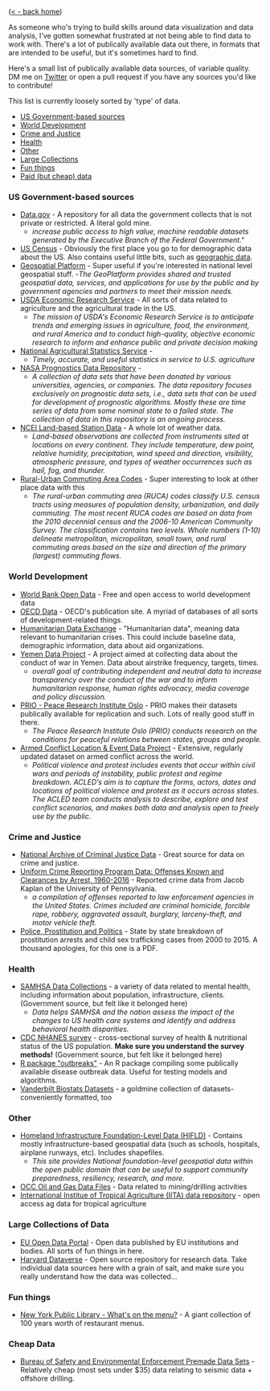 ([< - back home](http://marialma.github.io))

As someone who's trying to build skills around data visualization and data analysis, I've gotten somewhat frustrated at not being able to find data to work with. There's a lot of publically available data out there, in formats that are intended to be useful, but it's sometimes hard to find. 

Here's a small list of publically available data sources, of variable quality. DM me on [Twitter](http://twitter.com/guacamolebio) or open a pull request if you have any sources you'd like to contribute! 

This list is currently loosely sorted by 'type' of data. 

 * [US Government-based sources](#us-government-based-sources)
 * [World Development](#world-development)
 * [Crime and Justice](#crime-and-justice)
 * [Health](#health)
 * [Other](#other)
 * [Large Collections](#large-collections-of-data)
 * [Fun things](#fun-things)
 * [Paid (but cheap) data](#cheap-data)
 
### US Government-based sources
* [Data.gov](https://www.data.gov) - A repository for all data the government collects that is not private or restricted. A literal gold mine.
    - _increase public access to high value, machine readable datasets generated by the Executive Branch of the Federal Government."_
* [US Census](https://www.census.gov/) - Obviously the first place you go to for demographic data about the US. Also contains useful little bits, such as [geographic data](https://www.census.gov/geo/). 
* [Geospatial Platform](https://www.geoplatform.gov) - Super useful if you're interested in national level geospatial stuff.
    -_The GeoPlatform provides shared and trusted geospatial data, services, and applications for use by the public and by government agencies and partners to meet their mission needs._
* [USDA Economic Research Service](https://www.ers.usda.gov/data-products/) - All sorts of data related to agriculture and the agricultural trade in the US. 
    - _The mission of USDA's Economic Research Service is to anticipate trends and emerging issues in agriculture, food, the environment, and rural America and to conduct high-quality, objective economic research to inform and enhance public and private decision making_
* [National Agricultural Statistics Service](https://www.nass.usda.gov) - 
    - _Timely, accurate, and useful statistics in service to U.S. agriculture_
* [NASA Prognostics Data Repository](https://ti.arc.nasa.gov/tech/dash/groups/pcoe/prognostic-data-repository/) -
    - _A collection of data sets that have been donated by various universities, agencies, or companies. The data repository focuses exclusively on prognostic data sets, i.e., data sets that can be used for development of prognostic algorithms. Mostly these are time series of data from some nominal state to a failed state. The collection of data in this repository is an ongoing process._
* [NCEI Land-based Station Data](https://www.ncdc.noaa.gov/data-access/land-based-station-data) - A whole lot of weather data.
    - _Land-based observations are collected from instruments sited at locations on every continent. They include temperature, dew point, relative humidity, precipitation, wind speed and direction, visibility, atmospheric pressure, and types of weather occurrences such as hail, fog, and thunder._
* [Rural-Urban Commuting Area Codes](https://www.ers.usda.gov/data-products/rural-urban-commuting-area-codes.aspx) - Super interesting to look at other place data with this
    - _The rural-urban commuting area (RUCA) codes classify U.S. census tracts using measures of population density, urbanization, and daily commuting. The most recent RUCA codes are based on data from the 2010 decennial census and the 2006-10 American Community Survey. The classification contains two levels. Whole numbers (1-10) delineate metropolitan, micropolitan, small town, and rural commuting areas based on the size and direction of the primary (largest) commuting flows._

### World Development 
* [World Bank Open Data](https://data.worldbank.org) - Free and open access to world development data
* [OECD Data](https://data.oecd.org/searchresults/?r=+f/type/datasets) - OECD's publication site. A myriad of databases of all sorts of development-related things. 
* [Humanitarian Data Exchange](https://data.humdata.org) - "Humanitarian data", meaning data relevant to humanitarian crises. This could include baseline data, demographic information, data about aid organizations.
* [Yemen Data Project](http://yemendataproject.org) - A project aimed at collecting data about the conduct of war in Yemen. Data about airstrike frequency, targets, times. 
    - _overall goal of contributing independent and neutral data to increase transparency over the conduct of the war and to inform humanitarian response, human rights advocacy, media coverage and policy discussion._
* [PRIO - Peace Research Institute Oslo](https://www.prio.org/Data/) - PRIO makes their datasets publically available for replication and such. Lots of really good stuff in there. 
    - _The Peace Research Institute Oslo (PRIO) conducts research on the conditions for peaceful relations between states, groups and people._
* [Armed Conflict Location & Event Data Project](https://www.acleddata.com) - Extensive, regularly updated dataset on armed conflict across the world. 
    - _Political violence and protest includes events that occur within civil wars and periods of instability, public protest and regime breakdown. ACLED’s aim is to capture the forms, actors, dates and locations of political violence and protest as it occurs across states. The ACLED team conducts analysis to describe, explore and test conflict scenarios, and makes both data and analysis open to freely use by the public._

### Crime and Justice
* [National Archive of Criminal Justice Data](https://www.icpsr.umich.edu/icpsrweb/content/NACJD/index.html) - Great source for data on crime and justice.
* [Uniform Crime Reporting Program Data: Offenses Known and Clearances by Arrest, 1960-2016](https://www.openicpsr.org/openicpsr/project/100707/version/V3/view) - Reported crime data from Jacob Kaplan of the University of Pennsylvania.
    - _a compilation of offenses reported to law enforcement agencies in the United States. Crimes included are criminal homicide, forcible rape, robbery, aggravated assault, burglary, larceny-theft, and motor vehicle theft._ 
* [Police, Prostitution and Politics](http://www.policeprostitutionandpolitics.com/end_demand_stats_all/2016_operation_do_the_math/2016_Part_III_A_Do_the_Math_2016.pdf) - State by state breakdown of prostitution arrests and child sex trafficking cases from 2000 to 2015. A thousand apologies, for this one is a PDF. 

### Health 
* [SAMHSA Data Collections](https://www.samhsa.gov/data/node/20) - a variety of data related to mental health, including information about population, infrastructure, clients.  (Government source, but felt like it belonged here)
    - _Data helps SAMHSA and the nation assess the impact of the changes to US health care systems and identify and address behavioral health disparities._
* [CDC NHANES survey](https://www.cdc.gov/nchs/nhanes/index.htm) - cross-sectional survey of health & nutritional status of the US population. **Make sure you understand the survey methods!** (Government source, but felt like it belonged here)
* [R package "outbreaks"](http://www.repidemicsconsortium.org/outbreaks/) - An R package compiling some publically available disease outbreak data. Useful for testing models and algorithms.
* [Vanderbilt Biostats Datasets](http://biostat.mc.vanderbilt.edu/wiki/Main/DataSets) - a goldmine collection of datasets- conveniently formatted, too

### Other
* [Homeland Infrastructure Foundation-Level Data (HIFLD)](https://hifld-geoplatform.opendata.arcgis.com) - Contains mostly infrastructure-based geospatial data (such as schools, hospitals, airplane runways, etc). Includes shapefiles. 
    - _This site provides National foundation-level geospatial data within the open public domain that can be useful to support community preparedness, resiliency, research, and more._
* [OCC Oil and Gas Data Files](http://www.occeweb.com/og/ogdatafiles2.htm) - Data related to mining/drilling activities
* [International Institue of Tropical Agriculture (IITA) data repository](http://www.iita.org/knowledge/open-access/) - open access ag data for tropical agriculture

### Large Collections of Data
* [EU Open Data Portal](http://data.europa.eu/euodp/en/home) - Open data published by EU institutions and bodies. All sorts of fun things in here.
* [Harvard Dataverse](https://dataverse.harvard.edu) - Open source repository for research data. Take individual data sources here with a grain of salt, and make sure you really understand how the data was collected...

### Fun things
* [New York Public Library - What's on the menu?](http://menus.nypl.org) - A giant collection of 100 years worth of restaurant menus. 
   
### Cheap Data
* [Bureau of Safety and Environmental Enforcement Premade Data Sets](https://www.data.bsee.gov/Other/DiscMediaStore/PremadeSets.aspx) - Relatively cheap (most sets under $35) data relating to seismic data + offshore drilling.
